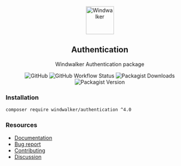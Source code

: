 <p align="center">
    <br/>
    <img src="https://user-images.githubusercontent.com/1639206/151679867-8df93936-e4af-4677-a6f3-eb33d27e038b.svg" alt="Windwalker"
        height="75">
    <br/>
</p>

<h2 align="center">Authentication</h2>

<p align="center">
    Windwalker Authentication package
</p>

<p align="center">
    <img alt="GitHub" src="https://img.shields.io/github/license/windwalker-io/authentication?style=flat-square">
    <img alt="GitHub Workflow Status" src="https://img.shields.io/github/workflow/status/windwalker-io/authentication/PHP%20Composer?label=test&style=flat-square">
    <img alt="Packagist Downloads" src="https://img.shields.io/packagist/dt/windwalker/authentication?style=flat-square">
    <img alt="Packagist Version" src="https://img.shields.io/packagist/v/windwalker/authentication?style=flat-square">
</p>

### Installation

```bash
composer require windwalker/authentication ^4.0
```

### Resources

- [Documentation](https://windwalker.io/documentation/components/authentication/)
- [Bug report](https://github.com/windwalker-io/framework)
- [Contributing](https://github.com/windwalker-io/framework)
- [Discussion](https://github.com/windwalker-io/framework/discussions)

